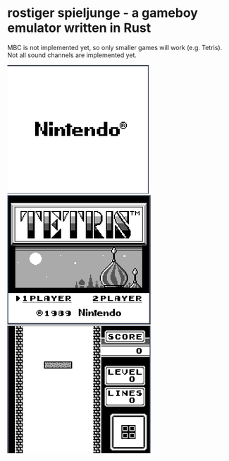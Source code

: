 # rostiger spieljunge - a gameboy emulator written in Rust

MBC is not implemented yet, so only smaller games will work (e.g. Tetris).
Not all sound channels are implemented yet.

![Nintendo logo](img/nintendo.png)
![Tetris screen](img/tetris.png)
![Tetris game](img/tetris-2.png)